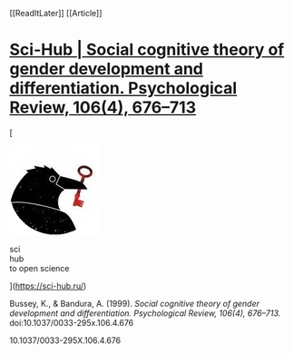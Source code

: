 [[ReadItLater]] [[Article]]

# [Sci-Hub | Social cognitive theory of gender development and differentiation. Psychological Review, 106(4), 676–713](https://sci-hub.ru/10.1037/0033-295X.106.4.676)

[

![](ReadItLater%20Inbox/assets/ravenround.gif)

sci  
hub  
to open science

](https://sci-hub.ru/)

Bussey, K., & Bandura, A. (1999). *Social cognitive theory of gender development and differentiation. Psychological Review, 106(4), 676–713.* doi:10.1037/0033-295x.106.4.676 

10.1037/0033-295X.106.4.676
